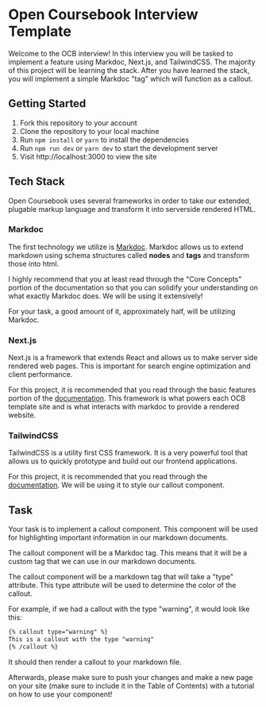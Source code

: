 # Open Coursebook Interview Template

Welcome to the OCB interview! In this interview you will be tasked to implement a feature using Markdoc, Next.js, and TailwindCSS. The majority of this project will be learning the stack. After you have learned the stack, you will implement a simple Markdoc "tag" which will function as a callout.

## Getting Started

1. Fork this repository to your account
2. Clone the repository to your local machine
3. Run `npm install` or `yarn` to install the dependencies
4. Run `npm run dev` or `yarn dev` to start the development server
5. Visit http://localhost:3000 to view the site

## Tech Stack

Open Coursebook uses several frameworks in order to take our extended, plugable markup language and transform it into serverside rendered HTML.

### Markdoc

The first technology we utilize is [Markdoc](https://markdoc.dev/docs/nextjs). Markdoc allows us to extend markdown using schema structures called **nodes** and **tags** and transform those into html. 

I highly recommend that you at least read through the "Core Concepts" portion of the documentation so that you can solidify your understanding on what exactly Markdoc does. We will be using it extensively!

For your task, a good amount of it, approximately half, will be utilizing Markdoc. 

### Next.js

Next.js is a framework that extends React and allows us to make server side rendered web pages. This is important for search engine optimization and client performance. 

For this project, it is recommended that you read through the basic features portion of the [documentation](https://nextjs.org/docs). This framework is what powers each OCB template site and is what interacts with markdoc to provide a rendered website.

### TailwindCSS

TailwindCSS is a utility first CSS framework. It is a very powerful tool that allows us to quickly prototype and build out our frontend applications. 

For this project, it is recommended that you read through the [documentation](https://tailwindcss.com/docs). We will be using it to style our callout component.

## Task

Your task is to implement a callout component. This component will be used for highlighting important information in our markdown documents. 

The callout component will be a Markdoc tag. This means that it will be a custom tag that we can use in our markdown documents. 

The callout component will be a markdown tag that will take a "type" attribute. This type attribute will be used to determine the color of the callout. 

For example, if we had a callout with the type "warning", it would look like this:

```md
{% callout type="warning" %}
This is a callout with the type "warning"
{% /callout %}
```

It should then render a callout to your markdown file.

Afterwards, please make sure to push your changes and make a new page on your site (make sure to include it in the Table of Contents) with a tutorial on how to use your component!